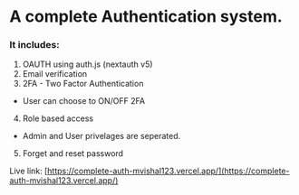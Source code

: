 # A complete Authentication system. 

### It includes: 
1. OAUTH using auth.js (nextauth v5)
2. Email verification
3. 2FA - Two Factor Authentication
  - User can choose to ON/OFF 2FA
4. Role based access
  - Admin and User privelages are seperated.
5. Forget and reset password

Live link: [https://complete-auth-mvishal123.vercel.app/](https://complete-auth-mvishal123.vercel.app/)
